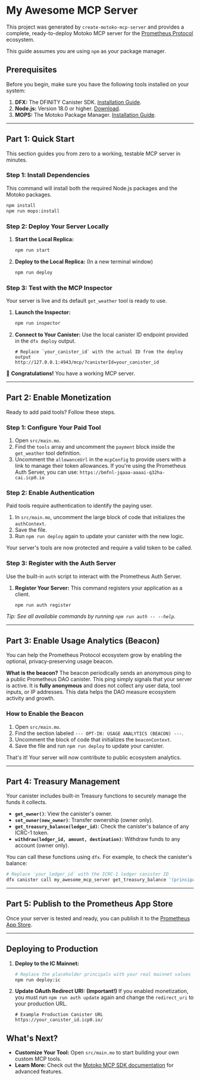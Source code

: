 # My Awesome MCP Server

This project was generated by `create-motoko-mcp-server` and provides a complete, ready-to-deploy Motoko MCP server for the [Prometheus Protocol](https://github.com/prometheus-protocol/prometheus-protocol) ecosystem.

This guide assumes you are using `npm` as your package manager.

## Prerequisites

Before you begin, make sure you have the following tools installed on your system:

1.  **DFX:** The DFINITY Canister SDK. [Installation Guide](https://dfinity.org/developers).
2.  **Node.js:** Version 18.0 or higher. [Download](https://nodejs.org/).
3.  **MOPS:** The Motoko Package Manager. [Installation Guide](https://mops.one/docs/install).

---

## Part 1: Quick Start

This section guides you from zero to a working, testable MCP server in minutes.

### Step 1: Install Dependencies

This command will install both the required Node.js packages and the Motoko packages.

```bash
npm install
npm run mops:install
```

### Step 2: Deploy Your Server Locally

1.  **Start the Local Replica:**
    ```bash
    npm run start
    ```
2.  **Deploy to the Local Replica:** (In a new terminal window)
    ```bash
    npm run deploy
    ```

### Step 3: Test with the MCP Inspector

Your server is live and its default `get_weather` tool is ready to use.

1.  **Launch the Inspector:**
    ```bash
    npm run inspector
    ```
2.  **Connect to Your Canister:** Use the local canister ID endpoint provided in the `dfx deploy` output.
    ```
    # Replace `your_canister_id` with the actual ID from the deploy output
    http://127.0.0.1:4943/mcp/?canisterId=your_canister_id
    ```
🎉 **Congratulations!** You have a working MCP server.

---

## Part 2: Enable Monetization

Ready to add paid tools? Follow these steps.

### Step 1: Configure Your Paid Tool

1.  Open `src/main.mo`.
2.  Find the `tools` array and uncomment the `payment` block inside the `get_weather` tool definition.
3.  Uncomment the `allowanceUrl` in the `mcpConfig` to provide users with a link to manage their token allowances. If you're using the Prometheus Auth Server, you can use: `https://bmfnl-jqaaa-aaaai-q32ha-cai.icp0.io`

### Step 2: Enable Authentication

Paid tools require authentication to identify the paying user.

1.  In `src/main.mo`, uncomment the large block of code that initializes the `authContext`.
2.  Save the file.
3.  Run `npm run deploy` again to update your canister with the new logic.

Your server's tools are now protected and require a valid token to be called.

### Step 3: Register with the Auth Server

Use the built-in `auth` script to interact with the Prometheus Auth Server.

1.  **Register Your Server:** This command registers your application as a client.
    ```bash
    npm run auth register
    ```

*Tip: See all available commands by running `npm run auth -- --help`.*

---

## Part 3: Enable Usage Analytics (Beacon)

You can help the Prometheus Protocol ecosystem grow by enabling the optional, privacy-preserving usage beacon.

**What is the beacon?**
The beacon periodically sends an anonymous ping to a public Prometheus DAO canister. This ping simply signals that your server is active. It is **fully anonymous** and does not collect any user data, tool inputs, or IP addresses. This data helps the DAO measure ecosystem activity and growth.

### How to Enable the Beacon

1.  Open `src/main.mo`.
2.  Find the section labeled `--- OPT-IN: USAGE ANALYTICS (BEACON) ---`.
3.  Uncomment the block of code that initializes the `beaconContext`.
4.  Save the file and run `npm run deploy` to update your canister.

That's it! Your server will now contribute to public ecosystem analytics.

---

## Part 4: Treasury Management

Your canister includes built-in Treasury functions to securely manage the funds it collects.

-   **`get_owner()`**: View the canister's owner.
-   **`set_owner(new_owner)`**: Transfer ownership (owner only).
-   **`get_treasury_balance(ledger_id)`**: Check the canister's balance of any ICRC-1 token.
-   **`withdraw(ledger_id, amount, destination)`**: Withdraw funds to any account (owner only).

You can call these functions using `dfx`. For example, to check the canister's balance:
```bash
# Replace `your_ledger_id` with the ICRC-1 ledger canister ID
dfx canister call my_awesome_mcp_server get_treasury_balance '(principal "your_ledger_id")'
```

---

## Part 5: Publish to the Prometheus App Store

Once your server is tested and ready, you can publish it to the [Prometheus App Store](https://prometheusprotocol.org).

---

## Deploying to Production

1.  **Deploy to the IC Mainnet:**
    ```bash
    # Replace the placeholder principals with your real mainnet values
    npm run deploy:ic
    ```

2.  **Update OAuth Redirect URI:** **(Important!)** If you enabled monetization, you must run `npm run auth update` again and change the `redirect_uri` to your production URL.
    ```
    # Example Production Canister URL
    https://your_canister_id.icp0.io/
    ```

## What's Next?

-   **Customize Your Tool:** Open `src/main.mo` to start building your own custom MCP tools.
-   **Learn More:** Check out the [Motoko MCP SDK documentation](https://github.com/prometheus-protocol/motoko-sdk) for advanced features.